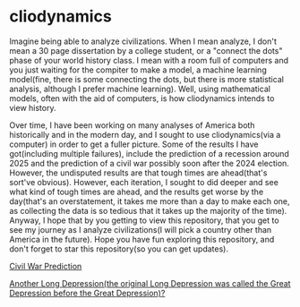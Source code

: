 # cliodynamics

<p>Imagine being able to analyze civilizations. When I mean analyze, I don't mean a 30 page dissertation by a college student, or a "connect the dots" phase of your world history class. I mean with a room full of computers and you just waiting for the compiter to make a model, a machine learning model(fine, there is some connecting the dots, but there is more statistical analysis, although I prefer machine learning). Well, using mathematical models, often with the aid of computers, is how cliodynamics intends to view history.</p>

<p>Over time, I have been working on many analyses of America both historically and in the modern day, and I sought to use cliodynamics(via a computer) in order to get a fuller picture. Some of the results I have got(including multiple failures), include the prediction of a recession around 2025 and the prediction of a civil war possibly soon after the 2024 election. However, the undisputed results are that tough times are ahead(that's sort've obvious). However, each iteration, I sought to did deeper and see what kind of tough times are ahead, and the results get worse by the day(that's an overstatement, it takes me more than a day to make each one, as collecting the data is so tedious that it takes up the majority of the time). Anyway, I hope that by you getting to view this repository, that you get to see my journey as I analyze civilizations(I will pick a country other than America in the future). Hope you have fun exploring this repository, and don't forget to star this repository(so you can get updates).</p>

<a href="https://github.com/akhilmanhattan/cliodynamics/tree/main/America/3">Civil War Prediction</a>

<a href="https://github.com/akhilmanhattan/cliodynamics/tree/main/America/1">Another Long Depression(the original Long Depression was called the Great Depression before the Great Depression)?</a>
